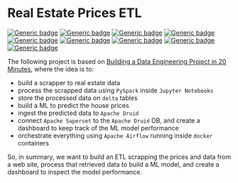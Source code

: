 
# Real Estate Prices ETL

[![Generic badge](https://img.shields.io/badge/Apache_Airflow-2.2.2-blue.svg)](https://airflow.apache.org/)
[![Generic badge](https://img.shields.io/badge/Python-3.7-blue.svg)](https://www.python.org/)
[![Generic badge](https://img.shields.io/badge/PySpark-3.1.2-blue.svg)](https://spark.apache.org/docs/latest/api/python/#)
[![Generic badge](https://img.shields.io/badge/Delta-1.0.0-blue.svg)](https://delta.io/)
[![Generic badge](https://img.shields.io/badge/Jupyter_Notebook-6.4.12-blue.svg)](https://jupyter.org/)
[![Generic badge](https://img.shields.io/badge/Papermill-2.3.4-blue.svg)](https://papermill.readthedocs.io/en/latest/)
[![Generic badge](https://img.shields.io/badge/Apache_Druid-0.23.0-blue.svg)](https://druid.apache.org/)
[![Generic badge](https://img.shields.io/badge/Apache_Superset-1.5.0-blue.svg)](https://superset.apache.org/)
[![Generic badge](https://img.shields.io/badge/Docker-20.10.6-blue.svg)](https://www.docker.com/)

The following project is based on [Building a Data Engineering Project in 20 Minutes](https://www.sspaeti.com/blog/data-engineering-project-in-twenty-minutes/), where the idea is to:
- build a scrapper to real estate data
- process the scrapped data using `PySpark` inside `Jupyter Notebooks`
- store the processed data on `delta` tables
- build a ML to predict the house prices
- ingest the predicted data to `Apache Druid`
- connect `Apache Superset` to the `Apache Druid` DB, and create a dashboard to keep track of the ML model performance
- orchestrate everything using `Apache Airflow` running inside `docker` containers

So, in summary, we want to build an ETL scrapping the prices and data from a web site, process that retrieved data to build a ML model, and create a dashboard to inspect the model performance.
